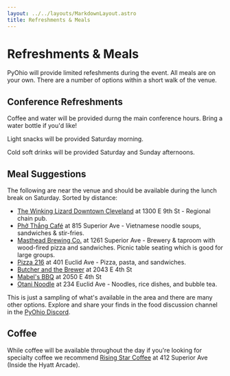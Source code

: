 ```yaml
---
layout: ../../layouts/MarkdownLayout.astro
title: Refreshments & Meals
---
```


# Refreshments & Meals

PyOhio will provide limited refeshments during the event. All meals are on your own. There are a number of options within a short walk of the venue.

## Conference Refreshments

Coffee and water will be provided durng the main conference hours. Bring a water bottle if you'd like!

Light snacks will be provided Saturday morning.

Cold soft drinks will be provided Saturday and Sunday afternoons.

## Meal Suggestions

The following are near the venue and should be available during the lunch break on Saturday. Sorted by distance:

- [The Winking Lizard Downtown Cleveland](https://www.winkinglizard.com/) at 1300 E 9th St - Regional chain pub.
- [Phở Thắng Café](https://pho-thang-cafe.com/) at 815 Superior Ave - Vietnamese noodle soups, sandwiches & stir-fries.
- [Masthead Brewing Co.](http://mastheadbrewingco.com/) at 1261 Superior Ave - Brewery & taproom with wood-fired pizza and sandwiches. Picnic table seating which is good for large groups.
- [Pizza 216](https://www.pizza216menu.com/) at 401 Euclid Ave - Pizza, pasta, and sandwiches.
- [Butcher and the Brewer](https://www.butcherandthebrewer.com/) at 2043 E 4th St
- [Mabel's BBQ](http://www.mabelsbbq.com/) at 2050 E 4th St
- [Otani Noodle](https://www.otaninoodle.com/) at 234 Euclid Ave - Noodles, rice dishes, and bubble tea.

This is just a sampling of what's available in the area and there are many other options. Explore and share your finds in the food discussion channel in the [PyOhio Discord](/2024/attend/discord).

## Coffee

While coffee will be available throughout the day if you're looking for specialty coffee we recommend [Rising Star Coffee](https://risingstarcoffee.com/locations/) at 412 Superior Ave (Inside the Hyatt Arcade).
